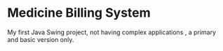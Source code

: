 # Medicine Billing System
My first Java Swing project, not having complex applications , a primary and basic version only.
